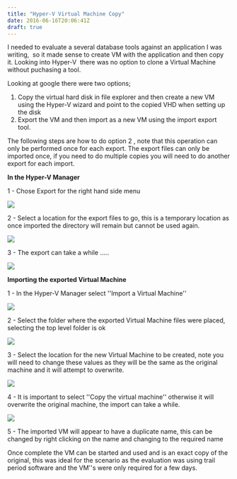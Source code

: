 ```yaml
---
title: "Hyper-V Virtual Machine Copy"
date: 2016-06-16T20:06:41Z
draft: true
---
```


I needed to evaluate a several database tools against an application I was writing,  so it made sense to create VM with the application and then copy it. Looking into Hyper-V  there was no option to clone a Virtual Machine without puchasing a tool. 

Looking at google there were two options;

1.  Copy the virtual hard disk in file explorer and then create a new VM using the Hyper-V wizard and point to the copied VHD when setting up the disk
2.  Export the VM and then import as a new VM using the import export tool.

The following steps are how to do option 2 , note that this operation can only be performed once for each export. The export files can only be imported once, if you need to do multiple copies you will need to do another export for each import.

**In the Hyper-V Manager**

1 - Chose Export for the right hand side menu

![](http://blogjongregory.blob.core.windows.net/blogimages/HyperVCopy/HyperVExport.PNG)

2 - Select a location for the export files to go, this is a temporary location as once imported the directory will remain but cannot be used again.

![](http://blogjongregory.blob.core.windows.net/blogimages/HyperVCopy/HyperVExportFileDialog.PNG)

3 - The export can take a while .....

![](http://blogjongregory.blob.core.windows.net/blogimages/HyperVCopy/HyperVExportingStatus.PNG)

**Importing the exported Virtual Machine**

1 - In the Hyper-V Manager select ''Import a Virtual Machine''

![](http://blogjongregory.blob.core.windows.net/blogimages/HyperVCopy/HyperVImport.PNG)

2 - Select the folder where the exported Virtual Machine files were placed, selecting the top level folder is ok

![](http://blogjongregory.blob.core.windows.net/blogimages/HyperVCopy/HyperVImportFolder.PNG)

3 - Select the location for the new Virtual Machine to be created, note you will need to change these values as they will be the same as the original machine and it will attempt to overwrite.

![](http://blogjongregory.blob.core.windows.net/blogimages/HyperVCopy/HyperVImportLocations.PNG)

4 - It is important to select ''Copy the virtual machine'' otherwise it will overwrite the original machine, the import can take a while.

![](http://blogjongregory.blob.core.windows.net/blogimages/HyperVCopy/HyperVImportType.PNG)

5 - The imported VM will appear to have a duplicate name, this can be changed by right clicking on the name and changing to the required name

Once complete the VM can be started and used and is an exact copy of the original, this was ideal for the scenario as the evaluation was using trail period software and the VM''s were only required for a few days.